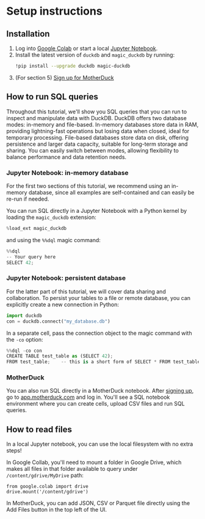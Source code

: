 # Setup instructions

## Installation

1. Log into <a href="https://colab.research.google.com/" target="_blank">Google Colab</a> or start a local <a href="https://jupyter.org/install" target="_blank">Jupyter Notebook</a>.
2. Install the latest version of `duckdb` and `magic_duckdb` by running:
    ```bash
    !pip install --upgrade duckdb magic-duckdb
    ```
3. (For section 5) <a href="https://app.motherduck.com/?auth_flow=signup" target="_blank">Sign up for MotherDuck</a>


## How to run SQL queries

Throughout this tutorial, we'll show you SQL queries that you can run to inspect and manipulate data with DuckDB. DuckDB offers two database modes: in-memory and file-based. In-memory databases store data in RAM, providing lightning-fast operations but losing data when closed, ideal for temporary processing. File-based databases store data on disk, offering persistence and larger data capacity, suitable for long-term storage and sharing. You can easily switch between modes, allowing flexibility to balance performance and data retention needs.

### Jupyter Notebook: in-memory database

For the first two sections of this tutorial, we recommend using an in-memory database, since all examples are self-contained and can easily be re-run if needed.

You can run SQL directly in a Jupyter Notebook with a Python kernel by loading the `magic_duckdb` extension:

```python
%load_ext magic_duckdb
```

and using the `%%dql` magic command:

```python
%%dql
-- Your query here
SELECT 42;
```

### Jupyter Notebook: persistent database

For the latter part of this tutorial, we will cover data sharing and collaboration. To persist your tables to a file or remote database, you can explicitly create a new connection in Python:

```python
import duckdb
con = duckdb.connect("my_database.db")
```

In a separate cell, pass the connection object to the magic command with the `-co` option:

```python
%%dql -co con
CREATE TABLE test_table as (SELECT 42);
FROM test_table;    -- this is a short form of SELECT * FROM test_table
```


### MotherDuck

You can also run SQL directly in a MotherDuck notebook. After <a href="https://app.motherduck.com/?auth_flow=signup" target="_blank">signing up</a>, go to <a href="https://app.motherduck.com/" target="_blank">app.motherduck.com</a> and log in. You'll see a SQL notebook environment where you can create cells, upload CSV files and run SQL queries.


## How to read files

In a local Jupyter notebook, you can use the local filesystem with no extra steps!

In Google Collab, you'll need to mount a folder in Google Drive, which makes all files in that folder available to query under `/content/gdrive/MyDrive` path:
```
from google.colab import drive
drive.mount('/content/gdrive')
```

In MotherDuck, you can add JSON, CSV or Parquet file directly using the Add Files button in the top left of the UI.